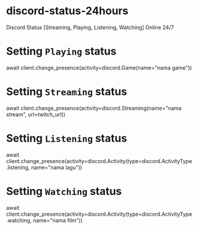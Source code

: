 # discord-status-24hours
Discord Status [Streaming, Playing, Listening, Watching] Online 24/7

# Setting `Playing` status
await client.change_presence(activity=discord.Game(name="nama game"))

# Setting `Streaming` status
await client.change_presence(activity=discord.Streaming(name="nama stream", url=twitch_url))

# Setting `Listening` status
await client.change_presence(activity=discord.Activity(type=discord.ActivityType.listening, name="nama lagu"))

# Setting `Watching` status
await client.change_presence(activity=discord.Activity(type=discord.ActivityType.watching, name="nama film"))
